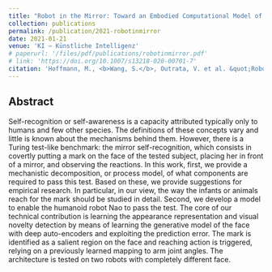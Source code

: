 ```yaml
---
title: "Robot in the Mirror: Toward an Embodied Computational Model of Mirror Self-Recognition"
collection: publications
permalink: /publication/2021-robotinmirror
date: 2021-01-21
venue: 'KI – Künstliche Intelligenz'
# paperurl: '/files/pdf/publications/robotinmirror.pdf'
# link: 'https://doi.org/10.1007/s13218-020-00701-7'
citation: 'Hoffmann, M., <b>Wang, S.</b>, Outrata, V. et al. &quot;Robot in the Mirror: Toward an Embodied Computational Model of Mirror Self-Recognition.&quot; <i>Künstl Intell</i> 35, 37–51 (2021). https://doi.org/10.1007/s13218-020-00701-7'
---
```


## Abstract
Self-recognition or self-awareness is a capacity attributed typically only to humans and few other species. The definitions of these concepts vary and little is known about the mechanisms behind them. However, there is a Turing test-like benchmark: the mirror self-recognition, which consists in covertly putting a mark on the face of the tested subject, placing her in front of a mirror, and observing the reactions. In this work, first, we provide a mechanistic decomposition, or process model, of what components are required to pass this test. Based on these, we provide suggestions for empirical research. In particular, in our view, the way the infants or animals reach for the mark should be studied in detail. Second, we develop a model to enable the humanoid robot Nao to pass the test. The core of our technical contribution is learning the appearance representation and visual novelty detection by means of learning the generative model of the face with deep auto-encoders and exploiting the prediction error. The mark is identified as a salient region on the face and reaching action is triggered, relying on a previously learned mapping to arm joint angles. The architecture is tested on two robots with completely different face.

<a href="https://doi.org/10.1007/s13218-020-00701-7"><i class="fas fa-fw fa-link zoom" aria-hidden="true"></i></a>
<a href="/files/pdf/publications/robotinmirror.pdf"><i class="fas fa-fw fa-file-pdf zoom" aria-hidden="true"></i></a>
<!-- <a href="{{ post.code }}"><i class="fas fa-fw fa-code zoom" aria-hidden="true"></i></a>
<a href="{{ post.github }}"><i class="fab fa-fw fa-github zoom" aria-hidden="true"></i></a>   -->

<!-- {% include footer.html %} -->